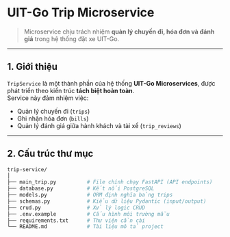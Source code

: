 #  UIT-Go Trip Microservice

> Microservice chịu trách nhiệm **quản lý chuyến đi, hóa đơn và đánh giá** trong hệ thống đặt xe UIT-Go.

---

##  1. Giới thiệu

`TripService` là một thành phần của hệ thống **UIT-Go Microservices**, được phát triển theo kiến trúc **tách biệt hoàn toàn**.  
Service này đảm nhiệm việc:
- Quản lý chuyến đi (`trips`)
- Ghi nhận hóa đơn (`bills`)
- Quản lý đánh giá giữa hành khách và tài xế (`trip_reviews`)

---

##  2. Cấu trúc thư mục

```bash
trip-service/
│
├── main_trip.py          # File chính chạy FastAPI (API endpoints)
├── database.py           # Kết nối PostgreSQL
├── models.py             # ORM định nghĩa bảng trips
├── schemas.py            # Kiểu dữ liệu Pydantic (input/output)
├── crud.py               # Xử lý logic CRUD
├── .env.example          # Cấu hình môi trường mẫu
├── requirements.txt      # Thư viện cần cài
└── README.md             # Tài liệu mô tả project
